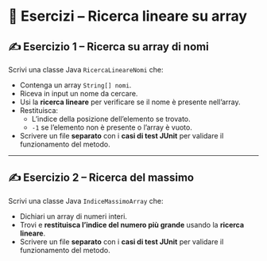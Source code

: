 # 🧪 Esercizi – Ricerca lineare su array

## ✍️ Esercizio 1 – Ricerca su array di nomi

Scrivi una classe Java `RicercaLineareNomi` che:

- Contenga un array `String[] nomi`.
- Riceva in input un nome da cercare.
- Usi la **ricerca lineare** per verificare se il nome è presente nell’array.
- Restituisca:
  - L’indice della posizione dell’elemento se trovato.
  - `-1` se l’elemento non è presente o l’array è vuoto.
- Scrivere un file **separato** con i **casi di test JUnit** per validare il funzionamento del metodo.

---

## ✍️ Esercizio 2 – Ricerca del massimo

Scrivi una classe Java `IndiceMassimoArray` che:

- Dichiari un array di numeri interi.
- Trovi e **restituisca l’indice del numero più grande** usando la **ricerca lineare**.
- Scrivere un file **separato** con i **casi di test JUnit** per validare il funzionamento del metodo.


